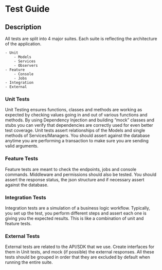 # Test Guide

## Description
All tests are split into 4 major suites. Each suite is reflecting the architecture of the application.
```
- Unit
    - Models
    - Services
    - Observers
- Feature
    - Console
    - Jobs
- Integration
- External
```

### Unit Tests
Unit Testing ensures functions, classes and methods are working as expected by checking values going in and out of various functions and methods. By using Dependency Injection and building “mock” classes and stubs you can verify that dependencies are correctly used for even better test coverage.
Unit tests assert relationships of the Models and single methods of Services/Managers. You should assert against the database anytime you are performing a transaction to make sure you are sending valid arguments.

### Feature Tests
Feature tests are meant to check the endpoints, jobs and console commands. Middleware and permissions should also be tested. You should assert the response status, the json structure and if necessary assert against the database.

### Integration Tests
Integration tests are a simulation of a business logic workflow. Typically, you set up the test, you perform different steps and assert each one is giving you the expected results. This is like a combination of unit and feature tests.

### External Tests
External tests are related to the API/SDK that we use. Create interfaces for them in Unit tests, and mock (if possible) the external responses. All these tests should be grouped in order that they are excluded by default when running the entire suite.
